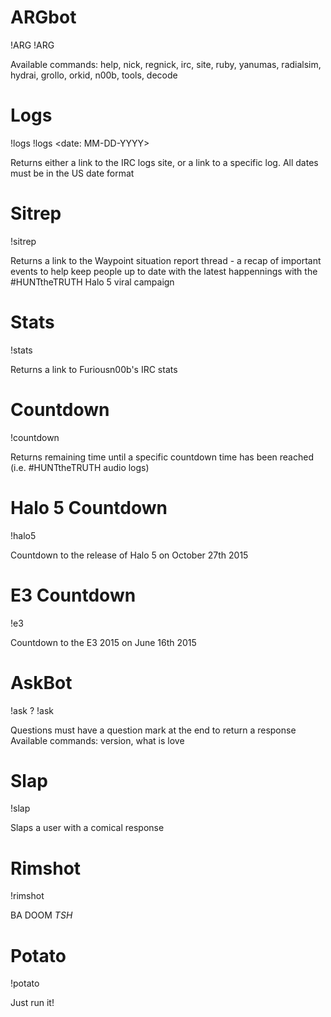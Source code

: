 ARGbot
======
!ARG
!ARG <command>

Available commands: help, nick, regnick, irc, site, ruby, yanumas, radialsim, hydrai, grollo, orkid, n00b, tools, decode


Logs
====
!logs
!logs <date: MM-DD-YYYY>

Returns either a link to the IRC logs site, or a link to a specific log. All dates must be in the US date format


Sitrep
======
!sitrep

Returns a link to the Waypoint situation report thread - a recap of important events to help keep people up to date with the latest happennings with the #HUNTtheTRUTH Halo 5 viral campaign


Stats
=====
!stats

Returns a link to Furiousn00b's IRC stats


Countdown
=========
!countdown

Returns remaining time until a specific countdown time has been reached (i.e. #HUNTtheTRUTH audio logs)


Halo 5 Countdown
================
!halo5

Countdown to the release of Halo 5 on October 27th 2015


E3 Countdown
=============
!e3

Countdown to the E3 2015 on June 16th 2015


AskBot
======
!ask <question>?
!ask <command>

Questions must have a question mark at the end to return a response
Available commands: version, what is love


Slap
====
!slap <user>

Slaps a user with a comical response


Rimshot
=======
!rimshot

BA DOOM *TSH*


Potato
======
!potato

Just run it!
